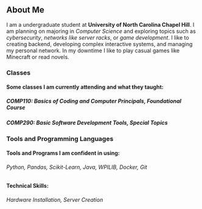 ## About Me
I am a undergraduate student at **University of North Carolina Chapel Hill**. I am planning on majoring in *Computer Science* and exploring topics such as *cybersecurity*, *networks like server racks*, or *game development*.  I like to creating backend, developing complex interactive systems, and managing my personal network. In my downtime I like to play casual games like Minecraft or read novels.

### Classes
#### Some classes I am currently attending and what they taught:
##### COMP110: Basics of Coding and Computer Principals, Foundational Course
##### COMP290: Basic Software Development Tools, Special Topics

### Tools and Programming Languages
#### Tools and Programs I am confident in using:
###### Python, Pandas, Scikit-Learn, Java, WPILIB, Docker, Git
#### Technical Skills:
###### Hardware Installation, Server Creation
